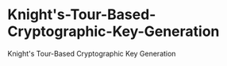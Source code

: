 # Knight's-Tour-Based-Cryptographic-Key-Generation
Knight's Tour-Based Cryptographic Key Generation
